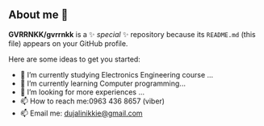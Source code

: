 ## About me 👋


**GVRRNKK/gvrrnkk** is a ✨ _special_ ✨ repository because its `README.md` (this file) appears on your GitHub profile.

Here are some ideas to get you started:

- 🔭 I’m currently studying Electronics Engineering course ...
- 🌱 I’m currently learning Computer programming...
- 🤔 I’m looking for more experiences ...
- 📫 How to reach me:0963 436 8657 (viber)
- 📫 Email me: dujalinikkie@gmail.com
  


